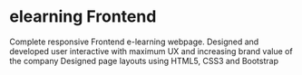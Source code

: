 # elearning Frontend
Complete responsive Frontend e-learning webpage.
Designed and developed user interactive with maximum UX and increasing brand value of the company
Designed page layouts using HTML5, CSS3 and Bootstrap
